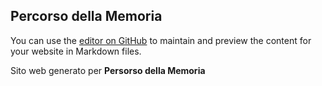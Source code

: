 ## Percorso della Memoria

You can use the [editor on GitHub](https://github.com/calvisano/percorsodellamemoria/edit/master/README.md) to maintain and preview the content for your website in Markdown files.

Sito web generato per **Persorso della Memoria**
